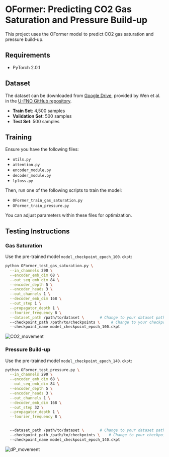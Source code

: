 # OFormer: Predicting CO2 Gas Saturation and Pressure Build-up

This project uses the OFormer model to predict CO2 gas saturation and pressure build-up.

## Requirements

- PyTorch 2.0.1
  
## Dataset

The dataset can be downloaded from [Google Drive](https://drive.google.com/drive/folders/1fZQfMn_vsjKUXAfRV0q_gswtl8JEkVGo?usp=sharing), provided by Wen et al. in the [U-FNO GitHub repository](https://github.com/gegewen/ufno).

- **Train Set**: 4,500 samples
- **Validation Set**: 500 samples
- **Test Set**: 500 samples


## Training

Ensure you have the following files: 

- `utils.py`
- `attention.py`
- `encoder_module.py`
- `decoder_module.py`
- `lploss.py`

Then, run one of the following scripts to train the model:

- `OFormer_train_gas_saturation.py`
- `OFormer_train_pressure.py`

You can adjust parameters within these files for optimization.

## Testing Instructions

### Gas Saturation

Use the pre-trained model `model_checkpoint_epoch_100.ckpt`:

```bash
python OFormer_test_gas_saturation.py \
  --in_channels 290 \
  --encoder_emb_dim 68 \
  --out_seq_emb_dim 84 \
  --encoder_depth 5 \
  --encoder_heads 3 \
  --out_channels 1 \
  --decoder_emb_dim 168 \
  --out_step 1 \
  --propagator_depth 1 \
  --fourier_frequency 8 \
  --dataset_path /path/to/dataset \       # Change to your dataset path
  --checkpoint_path /path/to/checkpoints \     # Change to your checkpoint path
  --checkpoint_name model_checkpoint_epoch_100.ckpt
```

![CO2_movement](https://github.com/user-attachments/assets/0fadf42c-6926-4e49-aea8-1a92923c735b)


### Pressure Build-up

Use the pre-trained model `model_checkpoint_epoch_140.ckpt`:

```bash
python OFormer_test_pressure.py \
  --in_channels 290 \
  --encoder_emb_dim 68 \
  --out_seq_emb_dim 84 \
  --encoder_depth 5 \
  --encoder_heads 3 \
  --out_channels 1 \
  --decoder_emb_dim 168 \
  --out_step 32 \
  --propagator_depth 1 \
  --fourier_frequency 8 \


  --dataset_path /path/to/dataset \       # Change to your dataset path
  --checkpoint_path /path/to/checkpoints \    # Change to your checkpoint path
  --checkpoint_name model_checkpoint_epoch_140.ckpt
```

![dP_movement](https://github.com/user-attachments/assets/c656c334-d4d6-4a52-a623-b5ad4ffe52d1)

